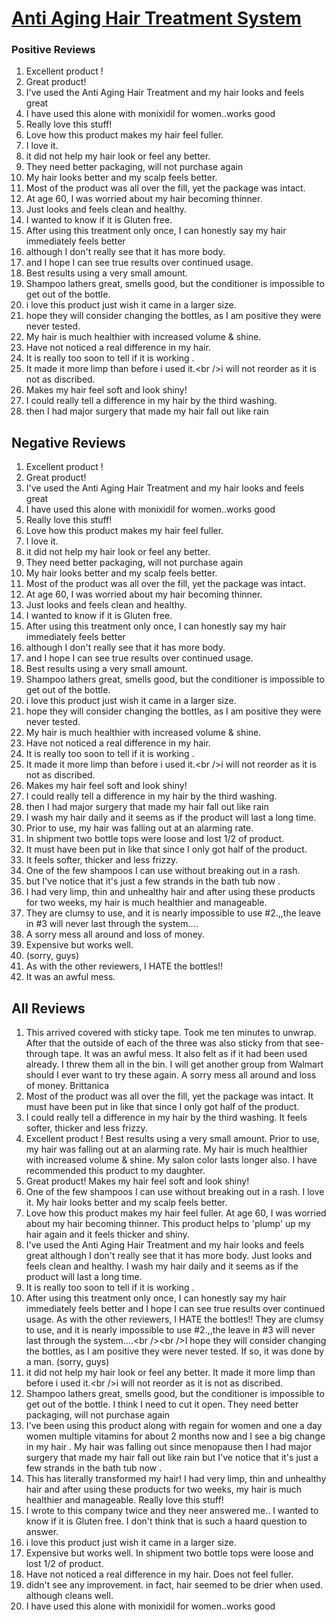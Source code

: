 # [Anti Aging Hair Treatment System](https://products.checkmycream.com/products/Anti-Aging-Hair-Treatment-System.html)

### Positive Reviews

<ol>
      <li>Excellent  product !</li>
      <li>Great product!  </li>
      <li>I&#x27;ve used the Anti Aging Hair Treatment and my hair looks and feels great</li>
      <li>I have used this alone with monixidil for women..works good</li>
      <li>Really love this stuff!</li>
      <li>Love how this product makes my hair feel fuller.  </li>
      <li>I love it.</li>
      <li>it did not help my hair look or feel any better.</li>
      <li>They need better packaging, will not purchase again</li>
      <li>My hair looks better and my scalp feels better.</li>
      <li>Most of the product was all over the fill, yet the package was intact.  </li>
      <li>At age 60, I was worried about my hair becoming thinner.  </li>
      <li>Just looks and feels clean and healthy.</li>
      <li>I wanted to know if it is Gluten free.  </li>
      <li>After using this treatment only once, I can honestly say my hair immediately feels better</li>
      <li>although I don&#x27;t really see that it has more body.  </li>
      <li>and I hope I can see true results over continued usage.</li>
      <li>Best results using a very small amount.</li>
      <li>Shampoo lathers great, smells good, but the conditioner is impossible to get out of the bottle.</li>
      <li>i love this product just wish it came in a larger size.</li>
      <li>hope they will consider changing the bottles, as I am positive they were never tested.  </li>
      <li>My hair is much healthier  with increased volume &amp; shine.  </li>
      <li>Have not noticed a real difference in my hair.  </li>
      <li>It is really too soon to tell if it is working .</li>
      <li>It made it more limp than before i used it.&lt;br /&gt;i will not reorder as it is not as discribed.</li>
      <li>Makes my hair feel soft and look shiny!</li>
      <li>I could really tell a difference in my hair by the third washing.</li>
      <li>then I had major surgery that made my hair fall out like rain</li>
</ol>


<h2>Negative Reviews</h2>
<ol>
<li> Excellent  product !</li>
<li> Great product!  </li>
<li> I&#x27;ve used the Anti Aging Hair Treatment and my hair looks and feels great</li>
<li> I have used this alone with monixidil for women..works good</li>
<li> Really love this stuff!</li>
<li> Love how this product makes my hair feel fuller.  </li>
<li> I love it.</li>
<li> it did not help my hair look or feel any better.</li>
<li> They need better packaging, will not purchase again</li>
<li> My hair looks better and my scalp feels better.</li>
<li> Most of the product was all over the fill, yet the package was intact.  </li>
<li> At age 60, I was worried about my hair becoming thinner.  </li>
<li> Just looks and feels clean and healthy.</li>
<li> I wanted to know if it is Gluten free.  </li>
<li> After using this treatment only once, I can honestly say my hair immediately feels better</li>
<li> although I don&#x27;t really see that it has more body.  </li>
<li> and I hope I can see true results over continued usage.</li>
<li> Best results using a very small amount.</li>
<li> Shampoo lathers great, smells good, but the conditioner is impossible to get out of the bottle.</li>
<li> i love this product just wish it came in a larger size.</li>
<li> hope they will consider changing the bottles, as I am positive they were never tested.  </li>
<li> My hair is much healthier  with increased volume &amp; shine.  </li>
<li> Have not noticed a real difference in my hair.  </li>
<li> It is really too soon to tell if it is working .</li>
<li> It made it more limp than before i used it.&lt;br /&gt;i will not reorder as it is not as discribed.</li>
<li> Makes my hair feel soft and look shiny!</li>
<li> I could really tell a difference in my hair by the third washing.</li>
<li> then I had major surgery that made my hair fall out like rain</li>
<li> I wash my hair daily and it seems as if the product will last a long time.</li>
<li> Prior to use, my hair was falling out at an alarming rate.</li>
<li> In shipment two bottle tops were loose and lost 1/2 of product.</li>
<li> It must have been put in like that since I only got half of the product.</li>
<li> It feels softer, thicker and less frizzy.</li>
<li> One of the few shampoos I can use without breaking out in a rash.</li>
<li> but I&#x27;ve notice that it&#x27;s just a few strands in the bath tub now .</li>
<li> I had very limp, thin and unhealthy hair and after using these products for two weeks, my hair is much healthier and manageable.</li>
<li> They are clumsy to use, and it is nearly impossible to use #2.,,the leave in #3 will never last through the system....</li>
<li> A sorry mess all around and loss of money.  </li>
<li> Expensive but works well.</li>
<li> (sorry, guys)</li>
<li> As with the other reviewers, I HATE the bottles!!  </li>
<li> It was an awful mess.  </li>
</ol>

<h2>All Reviews</h2>

<ol>
    <li> This arrived  covered with sticky tape.  Took me ten minutes to unwrap.  After that the outside of each of the three was also sticky from that see- through tape. It was an awful mess.  It also felt as if it had been used already.  I threw them all in the bin.  I will get another group from Walmart should I ever want to try these again.  A sorry mess all around and loss of money.  Brittanica</li>
    <li> Most of the product was all over the fill, yet the package was intact.  It must have been put in like that since I only got half of the product.</li>
    <li> I could really tell a difference in my hair by the third washing. It feels softer, thicker and less frizzy.</li>
    <li> Excellent  product ! Best results using a very small amount. Prior to use, my hair was falling out at an alarming rate. My hair is much healthier  with increased volume &amp; shine.  My salon color lasts longer also. I  have recommended this product to my daughter.</li>
    <li> Great product!  Makes my hair feel soft and look shiny!</li>
    <li> One of the few shampoos I can use without breaking out in a rash. I love it. My hair looks better and my scalp feels better.</li>
    <li> Love how this product makes my hair feel fuller.  At age 60, I was worried about my hair becoming thinner.  This product helps to &#x27;plump&#x27; up my hair again and it feels thicker and shiny.</li>
    <li> I&#x27;ve used the Anti Aging Hair Treatment and my hair looks and feels great although I don&#x27;t really see that it has more body.  Just looks and feels clean and healthy. I wash my hair daily and it seems as if the product will last a long time.</li>
    <li> It is really too soon to tell if it is working .</li>
    <li> After using this treatment only once, I can honestly say my hair immediately feels better and I hope I can see true results over continued usage. As with the other reviewers, I HATE the bottles!!  They are clumsy to use, and it is nearly impossible to use #2.,,the leave in #3 will never last through the system....&lt;br /&gt;&lt;br /&gt;I hope they will consider changing the bottles, as I am positive they were never tested.  If so, it was done by a man. (sorry, guys)</li>
    <li> it did not help my hair look or feel any better. It made it more limp than before i used it.&lt;br /&gt;i will not reorder as it is not as discribed.</li>
    <li> Shampoo lathers great, smells good, but the conditioner is impossible to get out of the bottle. I think I need to cut it open. They need better packaging, will not purchase again</li>
    <li> I&#x27;ve been using this product along with regain for women and one a day women multiple vitamins for about 2 months now and I see a big change in my hair . My hair was falling out since menopause then I had major surgery that made my hair fall out like rain but I&#x27;ve notice that it&#x27;s just a few strands in the bath tub now .</li>
    <li> This has literally transformed my hair! I had very limp, thin and unhealthy hair and after using these products for two weeks, my hair is much healthier and manageable. Really love this stuff!</li>
    <li> I wrote to this company twice and they neer answered me.. I wanted to know if it is Gluten free.  I don&#x27;t think that is such a haard question to answer.</li>
    <li> i love this product just wish it came in a larger size.</li>
    <li> Expensive but works well. In shipment two bottle tops were loose and lost 1/2 of product.</li>
    <li> Have not noticed a real difference in my hair.  Does not feel fuller.</li>
    <li> didn&#x27;t see any improvement.  in fact, hair seemed to be drier when used. although cleans well.</li>
    <li> I have used this alone with monixidil for women..works good</li>
</ol>




